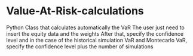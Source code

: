 # Value-At-Risk-calculations
Python Class that calculates automatically the VaR
The user just need to insert the equity data and the weights
After that, specify the confidence level and in the case of the historical simulation VaR and Montecarlo VaR, specify the confidence level plus the number of simulations
